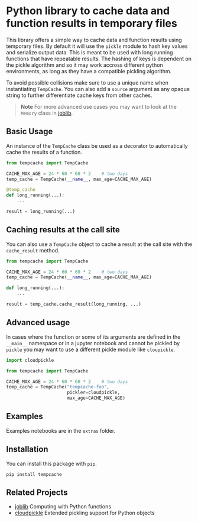 # Python library to cache data and function results in temporary files

This library offers a simple way to
cache data and function results using temporary files.
By default it will use the `pickle` module
to hash key values and serialize output data.
This is meant to be used with long running functions
that have repeatable results. The hashing of keys is dependent
on the pickle algorithm and so it may work accross different
python environments, as long as they have a compatible pickling algorithm.

To avoid possible collisions make sure to use
a unique name when instantiating `TempCache`.
You can also add a `source` argument as any opaque string
to further differentiate cache keys from other caches.


> **Note**
For more advanced use cases you may want to look at the `Memory` class
in [joblib](https://github.com/joblib/joblib).


## Basic Usage

An instance of the `TempCache` class be used as a decorator
to automatically cache the results of a function.

```python
from tempcache import TempCache

CACHE_MAX_AGE = 24 * 60 * 60 * 2    # two days
temp_cache = TempCache(__name__, max_age=CACHE_MAX_AGE)

@temp_cache
def long_running(...):
    ...

result = long_running(...)
```

## Caching results at the call site

You can also use a `TempCache` object to cache a result
at the call site with the `cache_result` method. 

```python
from tempcache import TempCache

CACHE_MAX_AGE = 24 * 60 * 60 * 2    # two days
temp_cache = TempCache(__name__, max_age=CACHE_MAX_AGE)

def long_running(...):
    ...

result = temp_cache.cache_result(long_running, ...)
```

## Advanced usage

In cases where the function or some of its arguments
are defined in the `__main__` namespace or in a jupyter notebook
and cannot be pickled by `pickle` you may want
to use a different pickle module like `cloupickle`.


```python
import cloudpickle

from tempcache import TempCache

CACHE_MAX_AGE = 24 * 60 * 60 * 2    # two days
temp_cache = TempCache("tempcache-foo",
                       pickler=cloudpickle,
                       max_age=CACHE_MAX_AGE)
```

## Examples

Examples notebooks are in the `extras` folder.

## Installation

You can install this package with `pip`.

```console
pip install tempcache
```

## Related Projects

- [joblib](https://github.com/joblib/joblib)
Computing with Python functions
- [cloudpickle](https://github.com/cloudpipe/cloudpickle)
Extended pickling support for Python objects

